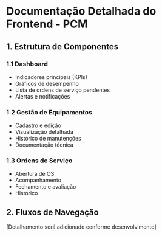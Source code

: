 # Documentação Detalhada do Frontend - PCM

## 1. Estrutura de Componentes

### 1.1 Dashboard
- Indicadores principais (KPIs)
- Gráficos de desempenho
- Lista de ordens de serviço pendentes
- Alertas e notificações

### 1.2 Gestão de Equipamentos
- Cadastro e edição
- Visualização detalhada
- Histórico de manutenções
- Documentação técnica

### 1.3 Ordens de Serviço
- Abertura de OS
- Acompanhamento
- Fechamento e avaliação
- Histórico

## 2. Fluxos de Navegação

[Detalhamento será adicionado conforme desenvolvimento]
